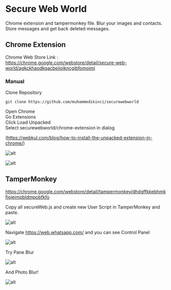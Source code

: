 # Secure Web World
Chrome extension and tampermonkey file. Blur your images and contacts. Store messages and get back deleted messages.

## Chrome Extension

Chrome Web Store Link : https://chrome.google.com/webstore/detail/secure-web-world/agkckhaodkgacbeiioikncgibfomoimi

### Manual
Clone Repository
```console
git clone https://github.com/muhammedikinci/securewebworld
```
Open Chrome<br>
Go Extensions<br>
Click Load Unpacked<br>
Select securewebworld/chrome-extension in dialog

(https://webkul.com/blog/how-to-install-the-unpacked-extension-in-chrome/)

![alt](https://image.prntscr.com/image/ruCp4-30QCqzqd8djuV05g.png)

![alt](https://image.prntscr.com/image/rbSbiCCuTfa5azUQmlAn4Q.png)

## TamperMonkey

https://chrome.google.com/webstore/detail/tampermonkey/dhdgffkkebhmkfjojejmpbldmpobfkfo

Copy all secureWeb.js and create new User Script in TamperMonkey and paste.

![alt](https://image.prntscr.com/image/R9kCcxOPT7iCrksLFegbKw.png)

Navigate https://web.whatsapp.com/ and you can see Control Panel

![alt](https://image.prntscr.com/image/LTXLewa0R7CsqjSli7NnXg.png)

Try Pane Blur

![alt](https://image.prntscr.com/image/kHutsY1dQA2IbF86tfl-MQ.png)

And Photo Blur!

![alt](https://image.prntscr.com/image/H28V0PFTQTi4gnIeNAHmvQ.png)
